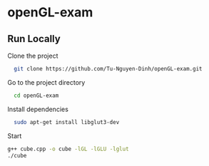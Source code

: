 # openGL-exam
## Run Locally  
Clone the project  

~~~bash  
  git clone https://github.com/Tu-Nguyen-Dinh/openGL-exam.git
~~~

Go to the project directory  

~~~bash  
  cd openGL-exam
~~~

Install dependencies  
~~~bash 
  sudo apt-get install libglut3-dev
~~~

Start 

~~~bash  
g++ cube.cpp -o cube -lGL -lGLU -lglut
./cube
~~~  
